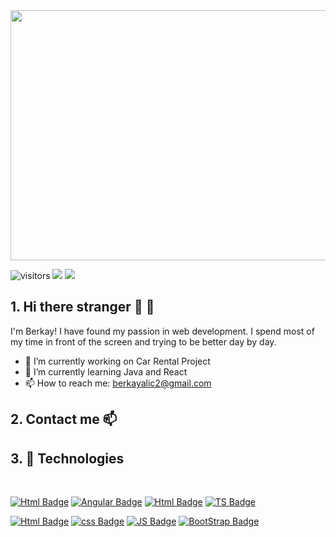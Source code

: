 
<img src="https://user-images.githubusercontent.com/75935753/114466250-e61c4200-9bf0-11eb-9aab-2804d9444417.gif " width="1000" height="400">
<br>


![visitors](https://visitor-badge.glitch.me/badge?page_id=BerkayAlic.visitor-badge) 
<img src="https://img.shields.io/github/stars/BerkayAlic?color=orange&label=Stars">
<img src="https://img.shields.io/github/followers/BerkayAlic?color=success&label=Followers">



## 1. Hi there stranger  👋 👋

I'm Berkay! I have found my passion in web development. I spend most of my time in front of the screen and trying to be better day by day.

- 🔭 I’m currently working on Car Rental Project 
- 🌱 I’m currently learning Java and React
- 📫 How to reach me:  berkayalic2@gmail.com 
<!-- - :man_student: I'm from Yıldız Technical University -->
<!-- //- ⚡ Fun fact: I love camping and taking landscape photos// -->
  
## 2. Contact me :mailbox:
<!-- [![Mail Badge](https://img.shields.io/badge/%3CM%3E-%3Cberkayalic2%40gmail.com%3E-brightgreen)](mailto:berkayalic2@gmail.com) <br>
[![Linkedin Badge](https://img.shields.io/badge/-YiğitArpacioglu-0e76a8?style=flat&labelColor=0e76a8&logo=linkedin&logoColor=white)](https://www.linkedin.com/in/berkay-aliç-b61661171/)  -->

## 3. :wrench: Technologies 
<br>

[![Html Badge](https://img.shields.io/badge/-C%23-6A1577?style=for-the-badge&labelColor=black&logo=C-sharp&logoColor=6A1577)](#)
[![Angular Badge](https://img.shields.io/badge/-Angular-DD0031?style=for-the-badge&labelColor=black&logo=Angular&logoColor=DD0031)](#)
[![Html Badge](https://img.shields.io/badge/-Microsoft_SQL_Server-CC2927?style=for-the-badge&labelColor=black&logo=Microsoft-SQL-Server&logoColor=CC2927)](#)
[![TS Badge](https://img.shields.io/badge/-typescript-3178C6?style=for-the-badge&labelColor=black&logo=typescript&logoColor=3178C6)](#)
<br>

[![Html Badge](https://img.shields.io/badge/-HTML5-E34F26?style=for-the-badge&labelColor=black&logo=html5&logoColor=E34F26)](#)
[![css Badge](https://img.shields.io/badge/-CSS3-1572b6?style=for-the-badge&labelColor=black&logo=css3&logoColor=1572b6)](#)
[![JS Badge](https://img.shields.io/badge/-JavaScript-F7DF1E?style=for-the-badge&labelColor=black&logo=javascript&logoColor=F7DF1E)](#)
[![BootStrap Badge](https://img.shields.io/badge/-BootStrap-7952B3?style=for-the-badge&labelColor=black&logo=BootStrap&logoColor=7952B3)](#)
<br>













